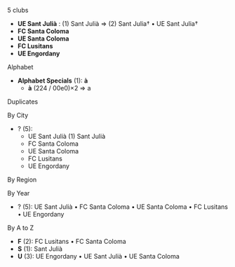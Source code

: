 5 clubs

- **UE Sant Julià** : (1) Sant Julià ⇒ (2) Sant Julia† • UE Sant Julia†
- **FC Santa Coloma**
- **UE Santa Coloma**
- **FC Lusitans**
- **UE Engordany**




Alphabet

- **Alphabet Specials** (1):  **à** 
  - **à** (224 / 00e0)×2 ⇒ a




Duplicates





By City

- ? (5): 
  - UE Sant Julià  (1) Sant Julià
  - FC Santa Coloma 
  - UE Santa Coloma 
  - FC Lusitans 
  - UE Engordany 




By Region





By Year

- ? (5):   UE Sant Julià • FC Santa Coloma • UE Santa Coloma • FC Lusitans • UE Engordany






By A to Z

- **F** (2): FC Lusitans • FC Santa Coloma
- **S** (1): Sant Julià
- **U** (3): UE Engordany • UE Sant Julià • UE Santa Coloma




